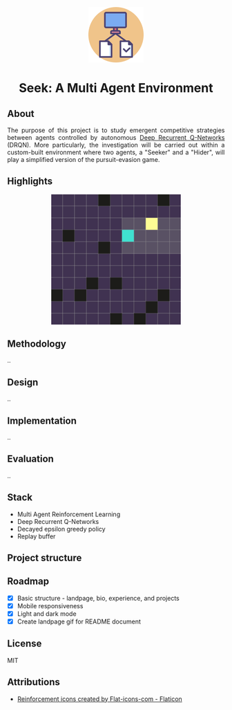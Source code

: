 <div align="center">
  <img src="screenshots/logo.png" alt="logo" width="128"/>
  <h1>Seek: A Multi Agent Environment </h1>

</div>

<div align="justify">

## About

The purpose of this project is to study emergent competitive strategies between agents controlled by autonomous [Deep Recurrent Q-Networks]() (DRQN). More particularly, the investigation will be carried out within a custom-built environment where two agents, a "Seeker" and a "Hider", will play a simplified version of the pursuit-evasion game.

## Highlights

<div align="center">
  <img src="screenshots/hide_and_seek.gif" alt="landpage gif" width="300"/>
</div>

## Methodology

..

## Design

..

## Implementation

..

## Evaluation

..

## Stack

- Multi Agent Reinforcement Learning
- Deep Recurrent Q-Networks
- Decayed epsilon greedy policy
- Replay buffer

## Project structure

## Roadmap

- [x] Basic structure - landpage, bio, experience, and projects
- [x] Mobile responsiveness
- [x] Light and dark mode
- [x] Create landpage gif for README document

## License

MIT

## Attributions

- <a href="https://www.flaticon.com/free-icons/reinforcement" title="Reinforcement icons">Reinforcement icons created by Flat-icons-com - Flaticon</a>

</div>

